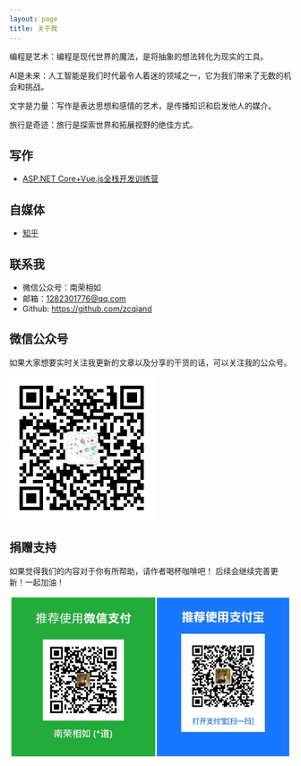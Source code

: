 ```yaml
---
layout: page
title: 关于我
---
```


编程是艺术：编程是现代世界的魔法，是将抽象的想法转化为现实的工具。

AI是未来：人工智能是我们时代最令人着迷的领域之一，它为我们带来了无数的机会和挑战。

文字是力量：写作是表达思想和感情的艺术，是传播知识和启发他人的媒介。

旅行是奇迹：旅行是探索世界和拓展视野的绝佳方式。

## 写作

- [ASP.NET Core+Vue.js全栈开发训练营](./_posts/2024-01-01-post01.md)

<!-- ## 编程 -->

<!-- - [Molong:基于.NET+Vue的博客系统](./_posts/2024-01-01-post01.md) -->
<!-- - [ChangLi:基于.NET+Vue的ERP系统](./_posts/2024-01-01-post01.md) -->
<!-- - [LingGui:基于.NET+Vue的通用权限系统](./_posts/2024-01-01-post01.md) -->

## 自媒体

- [知乎](https://www.zhihu.com/people/zcqiand/)

## 联系我

- 微信公众号：南荣相如
- 邮箱：1282301776@qq.com
- Github: https://github.com/zcqiand

## 微信公众号

如果大家想要实时关注我更新的文章以及分享的干货的话，可以关注我的公众号。

![](./assets/weixin.jpg)

## 捐赠支持

如果觉得我们的内容对于你有所帮助，请作者喝杯咖啡吧！ 后续会继续完善更新！一起加油！

![](./assets/zhifu.png)
